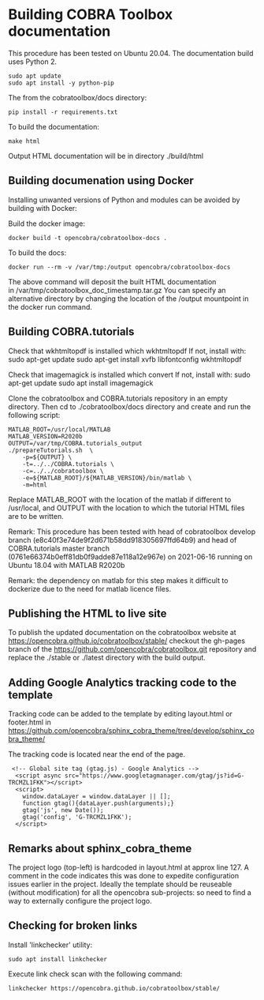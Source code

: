 # Building COBRA Toolbox documentation

This procedure has been tested on Ubuntu 20.04. The documentation build
uses Python 2.

```
sudo apt update
sudo apt install -y python-pip
```

The from the cobratoolbox/docs directory:

```
pip install -r requirements.txt
```

To build the documentation:

```
make html
```

Output HTML documentation will be in directory ./build/html


## Building documenation using Docker

Installing unwanted versions of Python and modules can be avoided by 
building with Docker: 

Build the docker image:

```
docker build -t opencobra/cobratoolbox-docs .
```


To build the docs:


```
docker run --rm -v /var/tmp:/output opencobra/cobratoolbox-docs
```

The above command will deposit the built HTML documentation  
in /var/tmp/cobratoolbox_doc_timestamp.tar.gz 
You can specify an alternative directory by changing the location of
the /output mountpoint in the docker run command.

## Building COBRA.tutorials

Check that wkhtmltopdf is installed
which wkhtmltopdf
If not, install with:
sudo apt-get update
sudo apt-get install xvfb libfontconfig wkhtmltopdf

Check that imagemagick is installed
which convert
If not, install with:
sudo apt-get update
sudo apt install imagemagick

Clone the cobratoolbox and COBRA.tutorials repository in an empty directory. Then cd to 
./cobratoolbox/docs directory and create and run the following script:

```
MATLAB_ROOT=/usr/local/MATLAB
MATLAB_VERSION=R2020b
OUTPUT=/var/tmp/COBRA.tutorials_output
./prepareTutorials.sh  \
	-p=${OUTPUT} \
	-t=../../COBRA.tutorials \
	-c=../../cobratoolbox \
	-e=${MATLAB_ROOT}/${MATLAB_VERSION}/bin/matlab \
	-m=html

```

Replace MATLAB_ROOT with the location of the matlab if different to 
/usr/local, and OUTPUT with the location to which the tutorial HTML files
are to be written.

Remark: This procedure has been tested with head of cobratoolbox develop branch
(e8c40f3e74de9f2d671b58dd918305697ffd64b9) and
head of COBRA.tutorials master branch (0761e66374b0eff81db0f9adde87e118a12e967e)
on 2021-06-16 running on Ubuntu 18.04 with MATLAB R2020b

Remark: the dependency on matlab for this step makes it difficult to dockerize
due to the need for matlab licence files.

## Publishing the HTML to live site

To publish the updated documentation on the cobratoolbox website at
https://opencobra.github.io/cobratoolbox/stable/
checkout the gh-pages branch of the https://github.com/opencobra/cobratoolbox.git repository
and replace the ./stable or ./latest directory with the build output.

## Adding Google Analytics tracking code to the template

Tracking code can be added to the template by editing layout.html or footer.html
in https://github.com/opencobra/sphinx_cobra_theme/tree/develop/sphinx_cobra_theme/

The tracking code is located near the end of the page.

```
 <!-- Global site tag (gtag.js) - Google Analytics -->
  <script async src="https://www.googletagmanager.com/gtag/js?id=G-TRCMZL1FKK"></script>
  <script>
    window.dataLayer = window.dataLayer || [];
    function gtag(){dataLayer.push(arguments);}
    gtag('js', new Date());
    gtag('config', 'G-TRCMZL1FKK');
  </script>
```

## Remarks about sphinx_cobra_theme

The project logo (top-left) is hardcoded in layout.html at approx line 127. A comment in the code indicates this was done
to expedite configuration issues earlier in the project. Ideally the template should be reuseable (without modification)
for all the opencobra sub-projects: so need to find a way to externally configure the project logo.

## Checking for broken links

Install 'linkchecker' utility:

```
sudo apt install linkchecker
```

Execute link check scan with the following command:

```
linkchecker https://opencobra.github.io/cobratoolbox/stable/
```

